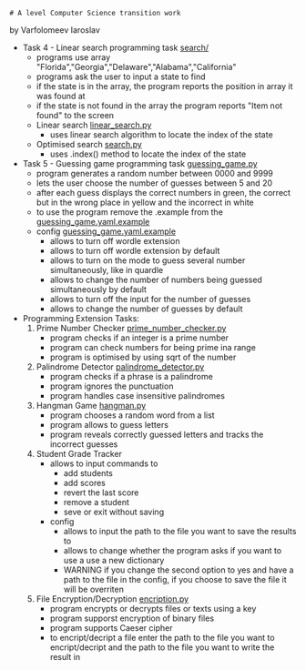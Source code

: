 	# A level Computer Science transition work

by Varfolomeev Iaroslav

- Task 4 - Linear search programming task [search/](https://github.com/ivarfol/cs_transition_rushcliffe/tree/main/search)
	- programs use array "Florida","Georgia","Delaware","Alabama","California"
	- programs ask the user to input a state to find
	- if the state is in the array, the program reports the position in array it was found at
	- if the state is not found in the array the program reports "Item not found" to the screen
	- Linear search [linear_search.py](https://github.com/ivarfol/cs_transition_rushcliffe/blob/main/search/linear_search.py)
		- uses linear search algorithm to locate the index of the state
	- Optimised search [search.py](https://github.com/ivarfol/cs_transition_rushcliffe/blob/main/search/search.py)
		- uses .index() method to locate the index of the state
- Task 5 - Guessing game programming task [guessing_game.py](https://github.com/ivarfol/cs_transition_rushcliffe/tree/main/guessing_game)
	- program generates a random number between 0000 and 9999
	- lets the user choose the number of guesses between 5 and 20
	- after each guess displays the correct numbers in green, the correct but in the wrong place in yellow and the incorrect in white
	- to use the program remove the .example from the [guessing_game.yaml.example](https://github.com/ivarfol/cs_transition_rushcliffe/blob/main/guessing_game/guessing_game.yaml.example)
	- config [guessing_game.yaml.example](https://github.com/ivarfol/cs_transition_rushcliffe/blob/main/guessing_game/guessing_game.yaml.example)
		- allows to turn off wordle extension
		- allows to turn off wordle extension by default
		- allows to turn on the mode to guess several number simultaneously, like in quardle
		- allows to change the number of numbers being guessed simultaneously by default
		- allows to turn off the input for the number of guesses
		- allows to change the number of guesses by default
- Programming Extension Tasks:
	1. Prime Number Checker [prime_number_checker.py](https://github.com/ivarfol/cs_transition_rushcliffe/blob/main/prime_number_checker.py)
		- program checks if an integer is a prime number
		- program can check numbers for being prime ina range
		- program is optimised by using sqrt of the number
	2. Palindrome Detector [palindrome_detector.py](https://github.com/ivarfol/cs_transition_rushcliffe/blob/main/palindrome_detector.py)
		- program checks if a phrase is a palindrome
		- program ignores the punctuation
		- program handles case insensitive palindromes
	3. Hangman Game [hangman.py](https://github.com/ivarfol/cs_transition_rushcliffe/blob/main/hangman.py)
		- program chooses a random word from a list
		- program allows to guess letters
		- program reveals correctly guessed letters and tracks the incorrect guesses
	4. Student Grade Tracker []()
		- allows to input commands to
			- add students
			- add scores
			- revert the last score
			- remove a student
			- seve or exit without saving
		- config []()
			- allows to input the path to the file you want to save the results to
			- allows to change whether the program asks if you want to use a use a new dictionary
			- WARNING if you change the second option to yes and have a path to the file in the config, if you choose to save the file it will be overriten
	5. File Encryption/Decryption [encription.py](https://github.com/ivarfol/cs_transition_rushcliffe/blob/main/encription.py)
		- program encrypts or decrypts files or texts using a key
		- program supporst encryption of binary files
		- program supports Caeser cipher
		- to encript/decript a file enter the path to the file you want to encript/decript and the path to the file you want to write the result in
